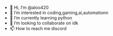- 👋 Hi, I’m @aloo420
- 👀 I’m interested in coding,gaming,ai,automationn
- 🌱 I’m currently learning python
- 💞️ I’m looking to collaborate on idk
- 📫 How to reach me discord 

<!---Hi i am aloo i am working on cool stuff out soon tm
aloo420/aloo420 is a ✨ special ✨ repository because its `README.md` (this file) appears on your GitHub profile.
You can click the Preview link to take a look at your changes.
--->
